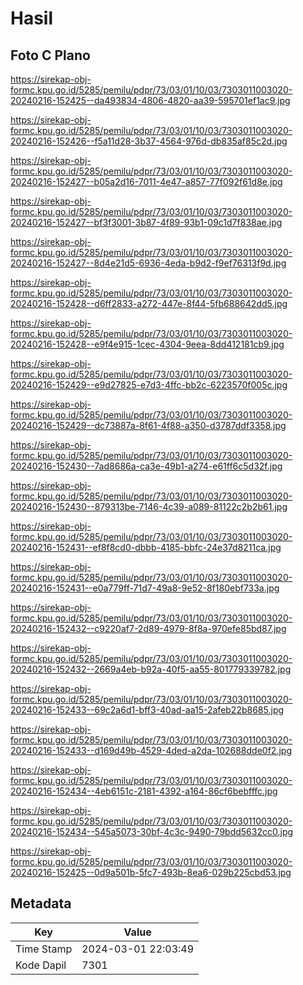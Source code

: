 # Hasil

## Foto C Plano

https://sirekap-obj-formc.kpu.go.id/5285/pemilu/pdpr/73/03/01/10/03/7303011003020-20240216-152425--da493834-4806-4820-aa39-595701ef1ac9.jpg

https://sirekap-obj-formc.kpu.go.id/5285/pemilu/pdpr/73/03/01/10/03/7303011003020-20240216-152426--f5a11d28-3b37-4564-976d-db835af85c2d.jpg

https://sirekap-obj-formc.kpu.go.id/5285/pemilu/pdpr/73/03/01/10/03/7303011003020-20240216-152427--b05a2d16-7011-4e47-a857-77f092f61d8e.jpg

https://sirekap-obj-formc.kpu.go.id/5285/pemilu/pdpr/73/03/01/10/03/7303011003020-20240216-152427--bf3f3001-3b87-4f89-93b1-09c1d7f838ae.jpg

https://sirekap-obj-formc.kpu.go.id/5285/pemilu/pdpr/73/03/01/10/03/7303011003020-20240216-152427--8d4e21d5-6936-4eda-b9d2-f9ef76313f9d.jpg

https://sirekap-obj-formc.kpu.go.id/5285/pemilu/pdpr/73/03/01/10/03/7303011003020-20240216-152428--d6ff2833-a272-447e-8f44-5fb688642dd5.jpg

https://sirekap-obj-formc.kpu.go.id/5285/pemilu/pdpr/73/03/01/10/03/7303011003020-20240216-152428--e9f4e915-1cec-4304-9eea-8dd412181cb9.jpg

https://sirekap-obj-formc.kpu.go.id/5285/pemilu/pdpr/73/03/01/10/03/7303011003020-20240216-152429--e9d27825-e7d3-4ffc-bb2c-6223570f005c.jpg

https://sirekap-obj-formc.kpu.go.id/5285/pemilu/pdpr/73/03/01/10/03/7303011003020-20240216-152429--dc73887a-8f61-4f88-a350-d3787ddf3358.jpg

https://sirekap-obj-formc.kpu.go.id/5285/pemilu/pdpr/73/03/01/10/03/7303011003020-20240216-152430--7ad8686a-ca3e-49b1-a274-e61ff6c5d32f.jpg

https://sirekap-obj-formc.kpu.go.id/5285/pemilu/pdpr/73/03/01/10/03/7303011003020-20240216-152430--879313be-7146-4c39-a089-81122c2b2b61.jpg

https://sirekap-obj-formc.kpu.go.id/5285/pemilu/pdpr/73/03/01/10/03/7303011003020-20240216-152431--ef8f8cd0-dbbb-4185-bbfc-24e37d8211ca.jpg

https://sirekap-obj-formc.kpu.go.id/5285/pemilu/pdpr/73/03/01/10/03/7303011003020-20240216-152431--e0a779ff-71d7-49a8-9e52-8f180ebf733a.jpg

https://sirekap-obj-formc.kpu.go.id/5285/pemilu/pdpr/73/03/01/10/03/7303011003020-20240216-152432--c9220af7-2d89-4979-8f8a-970efe85bd87.jpg

https://sirekap-obj-formc.kpu.go.id/5285/pemilu/pdpr/73/03/01/10/03/7303011003020-20240216-152432--2669a4eb-b92a-40f5-aa55-801779339782.jpg

https://sirekap-obj-formc.kpu.go.id/5285/pemilu/pdpr/73/03/01/10/03/7303011003020-20240216-152433--69c2a6d1-bff3-40ad-aa15-2afeb22b8685.jpg

https://sirekap-obj-formc.kpu.go.id/5285/pemilu/pdpr/73/03/01/10/03/7303011003020-20240216-152433--d169d49b-4529-4ded-a2da-102688dde0f2.jpg

https://sirekap-obj-formc.kpu.go.id/5285/pemilu/pdpr/73/03/01/10/03/7303011003020-20240216-152434--4eb6151c-2181-4392-a164-86cf6bebfffc.jpg

https://sirekap-obj-formc.kpu.go.id/5285/pemilu/pdpr/73/03/01/10/03/7303011003020-20240216-152434--545a5073-30bf-4c3c-9490-79bdd5632cc0.jpg

https://sirekap-obj-formc.kpu.go.id/5285/pemilu/pdpr/73/03/01/10/03/7303011003020-20240216-152425--0d9a501b-5fc7-493b-8ea6-029b225cbd53.jpg


## Metadata

| Key        | Value               |
| ---------- | ------------------- |
| Time Stamp | 2024-03-01 22:03:49 |
| Kode Dapil | 7301                |



